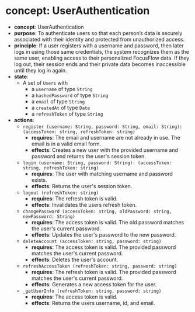 # concept: UserAuthentication

* **concept**: UserAuthentication
* **purpose**: To authenticate users so that each person’s data is securely associated with their identity and protected from unauthorized access.
* **principle**: If a user registers with a username and password, then later logs in using those same credentials, the system recognizes them as the same user, enabling access to their personalized FocusFlow data. If they log out, their session ends and their private data becomes inaccessible until they log in again.
* **state**:
  * A set of `Users` with
    * a `username` of type `String`
    * a `hashedPassword` of type `String`
    * a `email` of type `String`
    * a `createdAt` of type `Date`
    * a `refreshToken` of type `String`
* **actions**:
  * `register (username: String, password: String, email: String): (accessToken: string, refreshToken: string)`
    * **requires**: The email and username are not already in use. The email is in a valid email form.
    * **effects**: Creates a new user with the provided username and password and returns the user's session token. 
  * `login (username: String, password: String): (accessToken: string, refreshToken: string)`
    * **requires**: The user with matching username and password exists.
    * **effects**: Returns the user's session token.
  * `logout (refreshToken: string)`
    * **requires**: The refresh token is valid.
    * **effects**: Invalidates the users refresh token.
  * `changePassword (accessToken: string, oldPassword: string, newPassword: String)`
    * **requires**: The access token is valid. The old password matches the user's current password.
    * **effects**: Updates the user's password to the new password.
  * `deleteAccount (accessToken: string, password: string)`
    * **requires**: The access token is valid. The provided password matches the user's current password.
    * **effects**: Deletes the user's account.
  * `refreshAccessToken (refreshToken: string, password: string)`
    * **requires**: The refresh token is valid. The provided password matches the user's current password.
    * **effects**: Generates a new access token for the user.
  * `_getUserInfo (refreshToken: string, password: string)`
    * **requires**: The access token is valid.
    * **effects**: Returns the users username, id, and email.